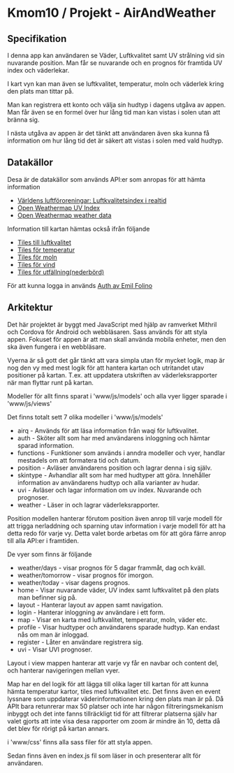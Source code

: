 # Kmom10 / Projekt - AirAndWeather
## Specifikation

I denna app kan användaren se Väder, Luftkvalitet samt UV strålning vid sin nuvarande position. Man får se nuvarande och en prognos för framtida UV index och väderlekar.

I kart vyn kan man även se luftkvalitet, temperatur, moln och väderlek kring den plats man tittar på.

Man kan registrera ett konto och välja sin hudtyp i dagens utgåva av appen. Man får även se en formel över hur lång tid man kan vistas i solen utan att bränna sig.

I nästa utgåva av appen är det tänkt att användaren även ska kunna få information om hur lång tid det är säkert att vistas i solen med vald hudtyp.


## Datakällor

Desa är de datakällor som används
API:er som anropas för att hämta information
* [Världens luftföroreningar: Luftkvalitetsindex i realtid
](https://api.waqi.info/feed/)
* [Open Weathermap UV Index](http://api.openweathermap.org/data/2.5/uvi)
* [Open Weathermap weather data](http://api.openweathermap.org/data/2.5/)

Information till kartan hämtas också ifrån följande
* [Tiles till luftkvalitet](https://tiles.waqi.info/tiles/usepa-aqi/)
* [Tiles för temperatur](https://tile.openweathermap.org/map/temp_new/)
* [Tiles för moln](https://tile.openweathermap.org/map/clouds_new/)
* [Tiles för vind](https://tile.openweathermap.org/map/wind_new/)
* [Tiles för utfällning(nederbörd)](https://tile.openweathermap.org/map/precipitation_new/)

För att kunna logga in används [Auth av Emil Folino](https://auth.emilfolino.se)

## Arkitektur

Det här projektet är byggt med JavaScript med hjälp av ramverket Mithril och Cordova för Android och webbläsaren. Sass används för att styla appen.
Fokuset för appen är att man skall använda mobila enheter, men den ska även fungera i en webbläsare.

Vyerna är så gott det går tänkt att vara simpla utan för mycket logik, map är nog den vy med mest logik för att hantera kartan och utritandet utav positioner på kartan. T.ex. att uppdatera utskriften av väderleksrapporter när man flyttar runt på kartan.


Modeller för allt finns sparat i 'www/js/models' och alla vyer ligger sparade i 'www/js/views'

Det finns totalt sett 7 olika modeller i 'www/js/models'
* airq - Används för att läsa information från waqi för luftkvalitet.
* auth - Sköter allt som har med användarens inloggning och hämtar sparad information.
* functions - Funktioner som används i anndra modeller och vyer, handlar mestadels om att formatera tid och datum.
* position - Avläser användarens position och lagrar denna i sig själv.
* skintype - Avhandlar allt som har med hudtyper att göra. Innehåller information av användarens hudtyp och alla varianter av hudar.
* uvi - Avläser och lagar information om uv index. Nuvarande och prognoser.
* weather - Läser in och lagrar väderleksrapporter.

Position modellen hanterar förutom position även anrop till varje modell för att trigga nerladdning och sparning utav information i varje modell för att ha detta redo för varje vy. Detta valet borde arbetas om för att göra färre anrop till alla API:er i framtiden.

De vyer som finns är följande
* weather/days - visar prognos för 5 dagar frammåt, dag och kväll.
* weather/tomorrow - visar prognos för imorgon.
* weather/today - visar dagens prognos.
* home - Visar nuvarande väder, UV index samt luftkvalitet på den plats man befinner sig på.
* layout - Hanterar layout av appen samt navigation.
* login - Hanterar inloggning av användare i ett form.
* map - Visar en karta med luftkvalitet, temperatur, moln, väder etc.
* profile - Visar hudtyper och användarens sparade hudtyp. Kan endast nås om man är inloggad.
* register - Låter en användare registrera sig.
* uvi - Visar UVI prognoser.

Layout i view mappen hanterar att varje vy får en navbar och content del, och hanterar navigeringen mellan vyer.

Map har en del logik för att lägga till olika lager till kartan för att kunna hämta temperatur kartor, tiles med luftkvalitet etc. Det finns även en event lyssnare som uppdaterar väderinformationen kring den plats man är på. Då APIt bara retunrerar max 50 platser och inte har någon filtreringsmekanism inbyggt och det inte fanns tillräckligt tid för att filtrerar platserna själv har valet gjorts att inte visa desa rapporter om zoom är mindre än 10, detta då det blev för rörigt på kartan annars.

i 'www/css' finns alla sass filer för att styla appen.

Sedan finns även en index.js fil som läser in och presenterar allt för användaren.
